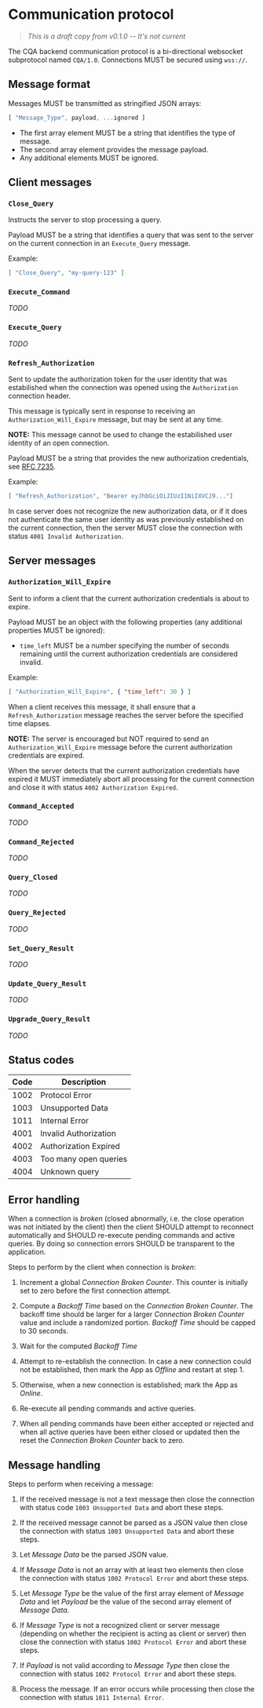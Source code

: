 # Communication protocol

> *This is a draft copy from v0.1.0 -- It's not current*

The CQA backend communication protocol is a bi-directional websocket subprotocol named `CQA/1.0`. Connections MUST be secured using `wss://`.

## Message format

Messages MUST be transmitted as stringified JSON arrays:

```javascript
[ "Message_Type", payload, ...ignored ]
```

* The first array element MUST be a string that identifies the type of message.
* The second array element provides the message payload.
* Any additional elements MUST be ignored.

## Client messages

### `Close_Query`

Instructs the server to stop processing a query.

Payload MUST be a string that identifies a query that was sent to the server on the current connection in an `Execute_Query` message.

Example:

```json
[ "Close_Query", "my-query-123" ]
```

### `Execute_Command`
*TODO*


### `Execute_Query`
*TODO*


### `Refresh_Authorization`
Sent to update the authorization token for the user identity that was estabilished when the connection was opened using the `Authorization` connection header.

This message is typically sent in response to receiving an `Authorization_Will_Expire` message, but may be sent at any time.

**NOTE:** This message cannot be used to change the estabilished user identity of an open connection.

Payload MUST be a string that provides the new authorization credentials, see [RFC 7235](https://tools.ietf.org/html/rfc7235#section-4.2).

Example:

```json
[ "Refresh_Authorization", "Bearer eyJhbGciOiJIUzI1NiIXVCJ9..."]
```

In case server does not recognize the new authorization data, or if it does not authenticate the same user identity as was previously established on the current connection, then the server MUST close the connection with status `4001 Invalid Authorization`.



## Server messages

### `Authorization_Will_Expire`
Sent to inform a client that the current authorization credentials is about to expire.

Payload MUST be an object with the following properties (any additional properties MUST be ignored):

* `time_left` MUST be a number specifying the number of seconds remaining until the current authorization credentials are considered invalid.

Example:

```json
[ "Authorization_Will_Expire", { "time_left": 30 } ]
```

When a client receives this message, it shall ensure that a `Refresh_Authorization` message reaches the server before the specified time elapses.

**NOTE:** The server is encouraged but NOT required to send an `Authorization_Will_Expire` message before the current authorization credentials are expired.

When the server detects that the current authorization credentials have expired it MUST immediately abort all processing for the current connection and close it with status `4002 Authorization Expired`.

### `Command_Accepted`
*TODO*

### `Command_Rejected`
*TODO*

### `Query_Closed`
*TODO*

### `Query_Rejected`
*TODO*

### `Set_Query_Result`
*TODO*

### `Update_Query_Result`
*TODO*

### `Upgrade_Query_Result`
*TODO*

## Status codes

Code|Description
----|---------------
1002|Protocol Error
1003|Unsupported Data
1011|Internal Error
4001|Invalid Authorization
4002|Authorization Expired
4003|Too many open queries
4004|Unknown query

## Error handling

When a connection is *broken* (closed abnormally, i.e. the close operation was not initiated by the client) then the client SHOULD attempt to reconnect automatically and SHOULD re-execute pending commands and active queries. By doing so connection errors SHOULD be transparent to the application.

Steps to perform by the client when connection is *broken*:

1. Increment a global *Connection Broken Counter*. This counter is initially set to zero before the first connection attempt.

2. Compute a *Backoff Time* based on the *Connection Broken Counter*. The backoff time should be larger for a larger *Connection Broken Counter* value and include a randomized portion. *Backoff Time* should be capped to 30 seconds.

3. Wait for the computed *Backoff Time*

4. Attempt to re-establish the connection. In case a new connection could not be established, then mark the App as *Offline* and restart at step 1.

5. Otherwise, when a new connection is established; mark the App as *Online*.

6. Re-execute all pending commands and active queries.

7. When all pending commands have been either accepted or rejected and when all active queries have been either closed or updated then the reset the *Connection Broken Counter* back to zero.

## Message handling

Steps to perform when receiving a message:

1. If the received message is not a text message then close the connection with status code `1003 Unsupported Data` and abort these steps.

2. If the received message cannot be parsed as a JSON value then close the connection with status `1003 Unsupported Data` and abort these steps.

3. Let *Message Data* be the parsed JSON value.

4. If *Message Data* is not an array with at least two elements then close the connection with status `1002 Protocol Error` and abort these steps.

5. Let *Message Type* be the value of the first array element of *Message Data* and let *Payload* be the value of the second array element of *Message Data*.

6. If *Message Type* is not a recognized client or server message (depending on whether the recipient is acting as client or server) then close the connection with status `1002 Protocol Error` and abort these steps.

7. If *Payload* is not valid according to *Message Type* then close the connection with status `1002 Protocol Error` and abort these steps.

8. Process the message. If an error occurs while processing then close the connection with status `1011 Internal Error`.
